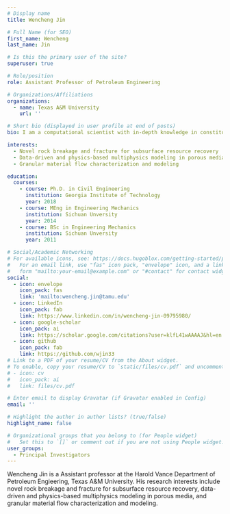 ```yaml
---
# Display name
title: Wencheng Jin

# Full Name (for SEO)
first_name: Wencheng
last_name: Jin

# Is this the primary user of the site?
superuser: true

# Role/position
role: Assistant Professor of Petroleum Engineering

# Organizations/Affiliations
organizations:
  - name: Texas A&M University
    url: ''

# Short bio (displayed in user profile at end of posts)
bio: I am a computational scientist with in-depth knowledge in constitutive modeling of particulate/continuum materials, numerical modeling of fracture propagation, and computational multi-physics coupling. My research provides solutions for energy/minerals recovery & storage, material handling, and GeoHazards prediction.

interests:
  - Novel rock breakage and fracture for subsurface resource recovery
  - Data-driven and physics-based multiphysics modeling in porous media
  - Granular material flow characterization and modeling

education:
  courses:
    - course: Ph.D. in Civil Engineering
      institution: Georgia Institute of Technology
      year: 2018
    - course: MEng in Engineering Mechanics
      institution: Sichuan Unversity
      year: 2014
    - course: BSc in Engineering Mechanics
      institution: Sichuan Unversity
      year: 2011

# Social/Academic Networking
# For available icons, see: https://docs.hugoblox.com/getting-started/page-builder/#icons
#   For an email link, use "fas" icon pack, "envelope" icon, and a link in the
#   form "mailto:your-email@example.com" or "#contact" for contact widget.
social:
  - icon: envelope
    icon_pack: fas
    link: 'mailto:wencheng.jin@tamu.edu'
  - icon: LinkedIn
    icon_pack: fab
    link: https://www.linkedin.com/in/wencheng-jin-09795980/
  - icon: google-scholar
    icon_pack: ai
    link: https://scholar.google.com/citations?user=klfL41wAAAAJ&hl=en
  - icon: github
    icon_pack: fab
    link: https://github.com/wjin33
# Link to a PDF of your resume/CV from the About widget.
# To enable, copy your resume/CV to `static/files/cv.pdf` and uncomment the lines below.
# - icon: cv
#   icon_pack: ai
#   link: files/cv.pdf

# Enter email to display Gravatar (if Gravatar enabled in Config)
email: ''

# Highlight the author in author lists? (true/false)
highlight_name: false

# Organizational groups that you belong to (for People widget)
#   Set this to `[]` or comment out if you are not using People widget.
user_groups:
  - Principal Investigators
---
```


Wencheng Jin is a Assistant professor at the Harold Vance Department of Petroleum Engieering, Texas A&M University. His research interests include novel rock breakage and fracture for subsurface resource recovery, data-driven and physics-based multiphysics modeling in porous media, and granular material flow characterization and modeling.
